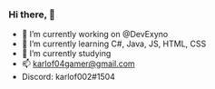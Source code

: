 ### Hi there, 👋

- 🔭 I’m currently working on @DevExyno
- 🌱 I’m currently learning C#, Java, JS, HTML, CSS
- 🌱 I’m currently studying
- 📫 karlof04gamer@gmail.com
- Discord: karlof002#1504
